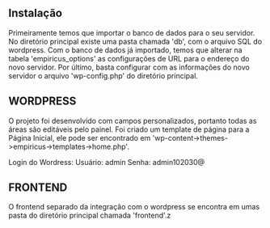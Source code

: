 ## Instalação

Primeiramente temos que importar o banco de dados para o seu servidor. No diretório principal existe uma pasta chamada 'db', com o arquivo SQL do wordpress.
Com o banco de dados já importado, temos que alterar na tabela 'empiricus_options' as configurações de URL para o endereço do novo servidor.
Por último, basta configurar com as informações do novo servidor o arquivo 'wp-config.php' do diretório principal.

## WORDPRESS

O projeto foi desenvolvido com campos personalizados, portanto todas as áreas são editáveis pelo painel.
Foi criado um template de página para a Página Inicial, ele pode ser encontrado em 'wp-content->themes->empiricus->templates->home.php'.

Login do Wordress:
Usuário: admin
Senha: admin102030@

## FRONTEND

O frontend separado da integração com o wordpress se encontra em umas pasta do diretório principal chamada 'frontend'.z